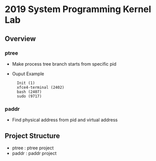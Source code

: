 # 2019 System Programming Kernel Lab
## Overview
### ptree
* Make process tree branch starts from specific pid
* Ouput Example

        Init (1)
        xfce4-terminal (2402)
        bash (2407)
        sudo (9717)

### paddr
* Find physical address from pid and virtual address





## Project Structure
* ptree : ptree project
* paddr : paddr project
